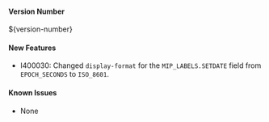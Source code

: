 #### Version Number
${version-number}

#### New Features
- I400030: Changed `display-format` for the `MIP_LABELS.SETDATE` field from `EPOCH_SECONDS` to `ISO_8601`.

#### Known Issues
- None
